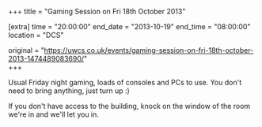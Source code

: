 +++
title = "Gaming Session on Fri 18th October 2013"

[extra]
time = "20:00:00"
end_date = "2013-10-19"
end_time = "08:00:00"
location = "DCS"

original = "https://uwcs.co.uk/events/gaming-session-on-fri-18th-october-2013-1474489083690/"    
+++

Usual Friday night gaming, loads of consoles and PCs to use. You don't need to bring anything, just turn up :)

If you don't have access to the building, knock on the window of the room we're in and we'll let you in.

